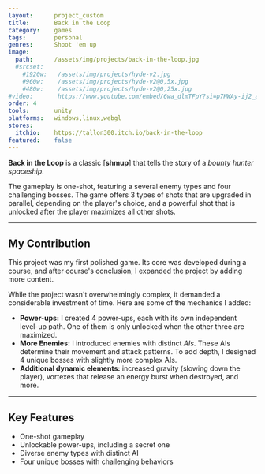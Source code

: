 ```yaml
---
layout:      project_custom
title:       Back in the Loop
category:    games
tags:        personal
genres:      Shoot 'em up
image:
  path:      /assets/img/projects/back-in-the-loop.jpg
  #srcset:
    #1920w:   /assets/img/projects/hyde-v2.jpg
    #960w:    /assets/img/projects/hyde-v2@0,5x.jpg
    #480w:    /assets/img/projects/hyde-v2@0,25x.jpg
#video:       https://www.youtube.com/embed/6wa_dlmTFpY?si=p7HWAy-ij2_aQ1hI
order: 4
tools:       unity
platforms:   windows,linux,webgl
stores:
  itchio:    https://tallon300.itch.io/back-in-the-loop
featured:    false
---
```

<!-- This is commented out. -->

**Back in the Loop** is a classic [**shmup**] that tells the story of a *bounty hunter spaceship*.

The gameplay is one-shot, featuring a several enemy types and four challenging bosses.
The game offers 3 types of shots that are upgraded in parallel, depending on the player's choice, and a powerful shot that is unlocked after the player maximizes all other shots.

***

## My Contribution
This project was my first polished game.
Its core was developed during a course, and after course's conclusion, I expanded the project by adding more content.

While the project wasn't overwhelmingly complex, it demanded a considerable investment of time. Here are some of the mechanics I added:
- **Power-ups:** I created 4 power-ups, each with its own independent level-up path. One of them is only unlocked when the other three are maximized.
- **More Enemies:** I introduced enemies with distinct *AIs*. These AIs determine their movement and attack patterns. To add depth, I designed 4 unique bosses with slightly more complex AIs.
- **Additional dynamic elements:** increased gravity (slowing down the player), vortexes that release an energy burst when destroyed, and more.

***

## Key Features
- One-shot gameplay
- Unlockable power-ups, including a secret one
- Diverse enemy types with distinct AI
- Four unique bosses with challenging behaviors

[shmup]: https://pt.wikipedia.org/wiki/Shoot_%27em_up